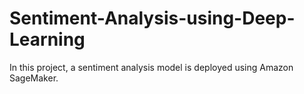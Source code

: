 # Sentiment-Analysis-using-Deep-Learning
In this project, a sentiment analysis model is deployed using Amazon SageMaker.

